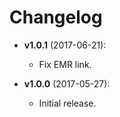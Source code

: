 # Changelog

* **v1.0.1** (2017-06-21):
  * Fix EMR link.

* **v1.0.0** (2017-05-27):
  * Initial release.
